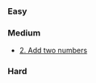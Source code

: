 
### Easy


### Medium

* [2. Add two numbers](/medium/2_add_two_numbers/requirements.md)


### Hard
